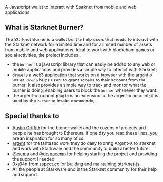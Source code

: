A Javascript wallet to interact with Starknet from mobile and web applications.

## What is Starknet Burner?

The Starknet Burner is a wallet built to help users that needs to interact
with the Starknet network for a limited time and for a limited number of
assets from mobile and web applications. Ideal to work with blockchain
games or social activities, the project includes:

- the `burner` is a javascript library that can easily be added to any web
  or mobile applications and provides a simple way to interact with Starknet;
- `drone` is a web3 application that works on a browser with the argent-x
  wallet. `drone` helps users to grant access to their account from the burner.
  It also provides a simple way to track and monitor what the burner is doing;
  enabling users to block the `burner` whenever they want.
- the argent-x account `plugin` is an extension to the argent-x account; it is
  used by the `burner` to invoke commands;

## Special thanks to

- [Austin Griffith](https://twitter.com/austingriffith) for the burner wallet
  and the dozens of projects and people he has brought to Ethereum. If one day
  you read these lines, you are an inspiration for so many of us.
- [argent](https://twitter.com/argentHQ) for the fantastic work they do daily
  to bring Argent-X to starknet and work with Starkware and the community to
  build a better future.
- [@crema](https://twitter.com/crema_fr) and
  [@drspacemn](https://twitter.com/DrSpacemn) for helping starting the
  project and providing the support I needed
- [0xs34n](https://twitter.com/0xs34n) from 
  [aspect.co](https://twitter.com/aspectdotco) for building and maintaining
  starknet-js.
- All the people at Starkware and in the Starknet community for their help
  and support.
